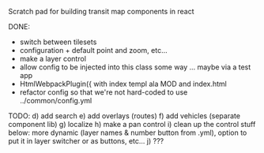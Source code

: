 Scratch pad for building transit map components in react

 DONE:
   - switch between tilesets
   - configuration + default point and zoom, etc...
   - make a layer control
   - allow config to be injected into this class some way ... maybe via a test app
   - HtmlWebpackPlugin({ with index templ ala MOD and index.html
   - refactor config so that we're not hard-coded to use ../common/config.yml

 TODO:
   d) add search
   e) add overlays (routes)
   f) add vehicles (separate component lib)
   g) localize
   h) make a pan control
   i) clean up the control stuff below: more dynamic (layer names & number button from .yml),
      option to put it in layer switcher or as buttons, etc...
   j) ???


